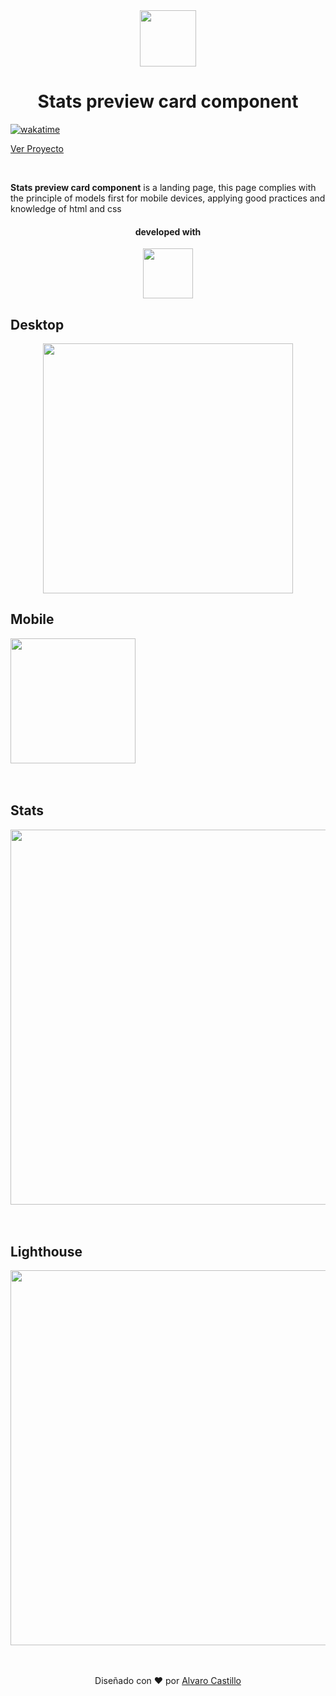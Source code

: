 <div align="center">
<img width="90px"  src="https://image.flaticon.com/icons/png/512/634/634161.png" />

<br>

# Stats preview card component 

</div>

[![wakatime](https://wakatime.com/badge/github/Mrbanano/Stats.preview.card.component.svg)](https://wakatime.com/badge/github/Mrbanano/Stats.preview.card.component)

[Ver Proyecto](https://mrbanano.github.io/Stats.preview.card.component/)

<br>

**Stats preview card component** is a landing page, this page complies with the principle of models first for mobile devices, applying good practices and knowledge of html and css

<div align="center">

#### developed with

<a href="https://github.com/Mrbanano"><img src="https://i.postimg.cc/fT7JqqM3/blanco2.png" height="80"></a>

</div>

## Desktop

<div align="center" >

<img width="400px" src="https://i.postimg.cc/bYRmWFkz/Captura-web-12-7-2021-232438-mrbanano-github-io.jpg" />

</div>

## Mobile

<img width="200px" src="https://i.postimg.cc/SNTDN2g3/Captura-web-12-7-2021-232518-mrbanano-github-io.jpg" />

<br>
<br>
<br>

## Stats

<div align="center" >

<img width="600px" src="https://i.postimg.cc/43NcKBn1/Whats-App-Image-2021-07-12-at-11-30-29-PM.jpg" />

</div>
<br>
<br>

## Lighthouse

<div align="center" >

<img width="600px" src="https://i.postimg.cc/2yB8bB4G/Captura.png" />

</div>
<br>
<br>

<div align="center">

Diseñado con ♥️ por [Alvaro Castillo](https://www.linkedin.com/in/alvaro-castillo-c/)

<div>


